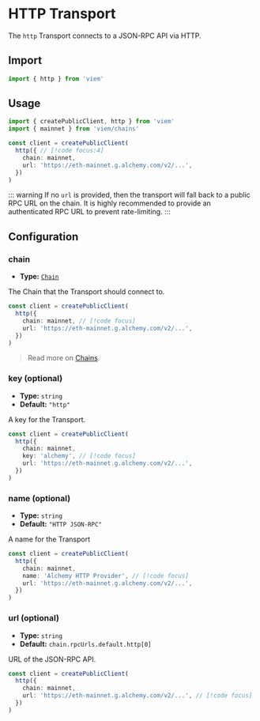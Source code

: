 # HTTP Transport

The `http` Transport connects to a JSON-RPC API via HTTP.

## Import

```ts
import { http } from 'viem'
```

## Usage

```ts
import { createPublicClient, http } from 'viem'
import { mainnet } from 'viem/chains'

const client = createPublicClient(
  http({ // [!code focus:4]
    chain: mainnet,
    url: 'https://eth-mainnet.g.alchemy.com/v2/...',
  })
)
```

::: warning
If no `url` is provided, then the transport will fall back to a public RPC URL on the chain. It is highly recommended to provide an authenticated RPC URL to prevent rate-limiting.
:::

## Configuration

### chain

- **Type:** [`Chain`](/TODO)

The Chain that the Transport should connect to.

```ts
const client = createPublicClient(
  http({ 
    chain: mainnet, // [!code focus]
    url: 'https://eth-mainnet.g.alchemy.com/v2/...',
  })
)
```

> Read more on [Chains](/TODO).

### key (optional)

- **Type:** `string`
- **Default:** `"http"`

A key for the Transport.

```ts
const client = createPublicClient(
  http({ 
    chain: mainnet,
    key: 'alchemy', // [!code focus]
    url: 'https://eth-mainnet.g.alchemy.com/v2/...',
  })
)
```

### name (optional)

- **Type:** `string`
- **Default:** `"HTTP JSON-RPC"`

A name for the Transport

```ts
const client = createPublicClient(
  http({ 
    chain: mainnet,
    name: 'Alchemy HTTP Provider', // [!code focus]
    url: 'https://eth-mainnet.g.alchemy.com/v2/...',
  })
)
```

### url (optional)

- **Type:** `string`
- **Default:** `chain.rpcUrls.default.http[0]`

URL of the JSON-RPC API.

```ts
const client = createPublicClient(
  http({ 
    chain: mainnet,
    url: 'https://eth-mainnet.g.alchemy.com/v2/...', // [!code focus]
  })
)
```